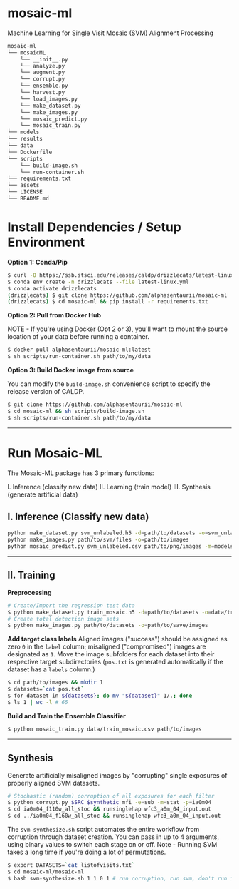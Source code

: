 # mosaic-ml
Machine Learning for Single Visit Mosaic (SVM) Alignment Processing

```bash
mosaic-ml
└── mosaicML
    └── __init__.py
    └── analyze.py
    └── augment.py
    └── corrupt.py
    └── ensemble.py
    └── harvest.py
    └── load_images.py
    └── make_dataset.py
    └── make_images.py
    └── mosaic_predict.py
    └── mosaic_train.py
└── models
└── results
└── data
└── Dockerfile
└── scripts
    └── build-image.sh
    └── run-container.sh
└── requirements.txt
└── assets
└── LICENSE
└── README.md
```

# Install Dependencies / Setup Environment

**Option 1: Conda/Pip**

```bash
$ curl -O https://ssb.stsci.edu/releases/caldp/drizzlecats/latest-linux.yml
$ conda env create -n drizzlecats --file latest-linux.yml
$ conda activate drizzlecats
(drizzlecats) $ git clone https://github.com/alphasentaurii/mosaic-ml
(drizzlecats) $ cd mosaic-ml && pip install -r requirements.txt
```

**Option 2: Pull from Docker Hub**

NOTE - If you're using Docker (Opt 2 or 3), you'll want to mount the source location of your data before running a container.

```bash
$ docker pull alphasentaurii/mosaic-ml:latest
$ sh scripts/run-container.sh path/to/my/data
```

**Option 3: Build Docker image from source**

You can modify the `build-image.sh` convenience script to specify the release version of CALDP.

```bash
$ git clone https://github.com/alphasentaurii/mosaic-ml
$ cd mosaic-ml && sh scripts/build-image.sh
$ sh scripts/run-container.sh path/to/my/data
```

----

# Run Mosaic-ML

The Mosaic-ML package has 3 primary functions:

I. Inference (classify new data)
II. Learning (train model)
III. Synthesis (generate artificial data)


## I. Inference (Classify new data)

```bash
python make_dataset.py svm_unlabeled.h5 -d=path/to/datasets -o=svm_unlabeled.csv
python make_images.py path/to/svm/files -o=path/to/images
python mosaic_predict.py svm_unlabeled.csv path/to/png/images -m=models/ensemble4d -o=predictions.csv
```

----

## II. Training

**Preprocessing**

```bash
# Create/Import the regression test data
$ python make_dataset.py train_mosaic.h5 -d=path/to/datasets -o=data/train_mosaic.csv
# Create total detection image sets
$ python make_images.py path/to/datasets -o=path/to/save/images
```

**Add target class labels**
Aligned images ("success") should be assigned as zero `0` in the `label` column; misaligned ("compromised") images are designated as `1`. Move the image subfolders for each dataset into their respective target subdirectories (`pos.txt` is generated automatically if the dataset has a `labels` column.)

```bash
$ cd path/to/images && mkdir 1
$ datasets=`cat pos.txt`
$ for dataset in ${datasets}; do mv "${dataset}" 1/.; done
$ ls 1 | wc -l # 65
```

**Build and Train the Ensemble Classifier**
```bash
$ python mosaic_train.py data/train_mosaic.csv path/to/images
```

----

## Synthesis
Generate artificially misaligned images by "corrupting" single exposures of properly aligned SVM datasets.

```bash
# Stochastic (random) corruption of all exposures for each filter
$ python corrupt.py $SRC $synthetic mfi -e=sub -m=stat -p=ia0m04
$ cd ia0m04_f110w_all_stoc && runsinglehap wfc3_a0m_04_input.out
$ cd ../ia0m04_f160w_all_stoc && runsinglehap wfc3_a0m_04_input.out 
```

The `svm-synthesize.sh` script automates the entire workflow from corruption through dataset creation. You can pass in up to 4 arguments, using binary values to switch each stage on or off. Note - Running SVM takes a long time if you're doing a lot of permutations. 

```bash
$ export DATASETS=`cat listofvisits.txt`
$ cd mosaic-ml/mosaic-ml
$ bash svm-synthesize.sh 1 1 0 1 # run corruption, run svm, don't run image gen, make dataset (csv file) 
```




